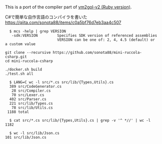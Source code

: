 This is a port of the compiler part of [vm2gol-v2 (Ruby version)](https://github.com/sonota88/vm2gol-v2).

C#で簡単な自作言語のコンパイラを書いた  
https://qiita.com/sonota88/items/c0a5bf76d7eb3aa4c507


```
  $ mcs -help | grep VERSION
   -sdk:VERSION         Specifies SDK version of referenced assemblies
                        VERSION can be one of: 2, 4, 4.5 (default) or a custom value
```

```
git clone --recursive https://github.com/sonota88/mini-ruccola-csharp.git
cd mini-ruccola-csharp

./docker.sh build
./test.sh all
```

```
  $ LANG=C wc -l src/*.cs src/lib/{Types,Utils}.cs
  389 src/CodeGenerator.cs
   28 src/Compiler.cs
   70 src/Lexer.cs
  402 src/Parser.cs
  221 src/lib/Types.cs
   78 src/lib/Utils.cs
 1188 total

  $ cat src/*.cs src/lib/{Types,Utils}.cs | grep -v '^ *//' | wc -l
1182

  $ wc -l src/lib/Json.cs
101 src/lib/Json.cs
```
